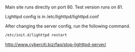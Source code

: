 Main site runs directly on port 80.
Test version runs on 81.

Lighttpd config is in /etc/lighttpd/lighttpd.conf

After changing the server config, run the following command.

```bash
/etc/init.d/lighttpd restart
```

http://www.cyberciti.biz/faq/stop-lighttpd-server/